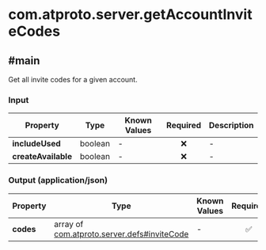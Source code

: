# com.atproto.server.getAccountInviteCodes

## #main

Get all invite codes for a given account.

### Input

| Property | Type | Known Values | Required | Description |
| --- | --- | --- | :---: | --- |
| **includeUsed** | boolean | - | ❌ | - |
| **createAvailable** | boolean | - | ❌ | - |

### Output (application/json)

| Property | Type | Known Values | Required | Description |
| --- | --- | --- | :---: | --- |
| **codes** | array of [com.atproto.server.defs#inviteCode](../../../../com/atproto/server/defs.md#inviteCode) | - | ✅ | - |
